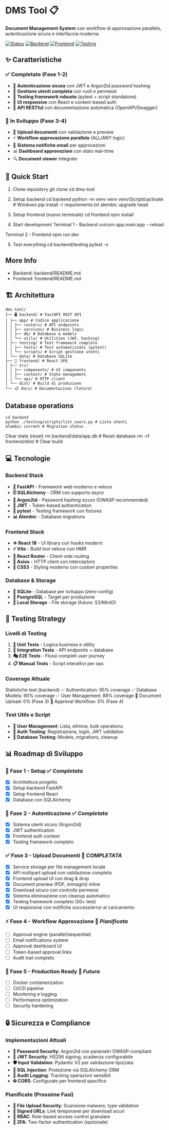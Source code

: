 # DMS Tool 📋

**Document Management System** con workflow di approvazione parallelo, autenticazione sicura e interfaccia moderna.

[![Status](https://img.shields.io/badge/Status-Phase%202%20Completed-success)](https://github.com/galiv04/dms-tool)
[![Backend](https://img.shields.io/badge/Backend-FastAPI-009688)](./backend/)
[![Frontend](https://img.shields.io/badge/Frontend-React-61DAFB)](./frontend/)
[![Testing](https://img.shields.io/badge/Testing-pytest-blue)](./backend/testing/)

## ✨ Caratteristiche

### ✅ **Completate (Fase 1-2)**
- 🔐 **Autenticazione sicura** con JWT e Argon2id password hashing
- 👥 **Gestione utenti completa** con ruoli e permessi
- 🧪 **Testing framework robusto** (pytest + script standalone)
- 📱 **UI responsive** con React e context-based auth
- 🔧 **API RESTful** con documentazione automatica (OpenAPI/Swagger)

### 🚧 **In Sviluppo (Fase 3-4)**
- 📄 **Upload documenti** con validazione e preview
- ⚡ **Workflow approvazione parallelo** (ALL/ANY logic)
- 📧 **Sistema notifiche email** per approvazioni
- 📊 **Dashboard approvazioni** con stato real-time
- 🔍 **Document viewer** integrato

## 🚀 Quick Start
1. Clone repository
    git clone <your-repo-url>
    cd dms-tool

2. Setup backend
    cd backend
    python -m venv venv
    venv\Scripts\activate # Windows
    pip install -r requirements.txt
    alembic upgrade head

3. Setup frontend (nuovo terminale)
    cd frontend
    npm install

4. Start development
Terminal 1 - Backend
    uvicorn app.main:app --reload

Terminal 2 - Frontend
    npm run dev

5. Test everything
    cd backend/testing
    pytest -v

## More Info
- Backend: backend/README.md
- Frontend: frontend/README.md

## 🏗️ Architettura

    dms-tool/
    ├── 🖥️ backend/ # FastAPI REST API
    │ ├── app/ # Codice applicazione
    │ │ ├── routers/ # API endpoints
    │ │ ├── services/ # Business logic
    │ │ ├── db/ # Database & models
    │ │ └── utils/ # Utilities (JWT, hashing)
    │ ├── testing/ # Test framework completo
    │ │ ├── tests/ # Test automatizzati (pytest)
    │ │ └── scripts/ # Script gestione utenti
    │ └── data/ # Database SQLite
    ├── 🎨 frontend/ # React SPA
    │ ├── src/
    │ │ ├── components/ # UI components
    │ │ ├── context/ # State management
    │ │ └── api/ # HTTP client
    │ └── dist/ # Build di produzione
    └── 📋 docs/ # Documentazione (futuro)

## Database operations
    cd backend
    python ./testing/scripts/list_users.py # Lista utenti
    alembic current # Migration status

Clear state (reset)
    rm backend/data/app.db # Reset database
    rm -rf frontend/dist/ # Clear build

## 💻 Tecnologie

### Backend Stack
- **🚀 FastAPI** - Framework web moderno e veloce
- **🗄️ SQLAlchemy** - ORM con supporto async
- **🔐 Argon2id** - Password hashing sicuro (OWASP recommended)
- **🔑 JWT** - Token-based authentication
- **🧪 pytest** - Testing framework con fixtures
- **📊 Alembic** - Database migrations

### Frontend Stack  
- **⚛️ React 18** - UI library con hooks moderni
- **⚡ Vite** - Build tool veloce con HMR
- **🚦 React Router** - Client-side routing
- **📡 Axios** - HTTP client con interceptors
- **🎨 CSS3** - Styling moderno con custom properties

### Database & Storage
- **📱 SQLite** - Database per sviluppo (zero-config)
- **🐘 PostgreSQL** - Target per produzione
- **💾 Local Storage** - File storage (futuro: S3/MinIO)

## 🧪 Testing Strategy

### Livelli di Testing
1. **🔬 Unit Tests** - Logica business e utility
2. **🧬 Integration Tests** - API endpoints + database  
3. **🎭 E2E Tests** - Flussi completi user journey
4. **📋 Manual Tests** - Script interattivi per ops

### Coverage Attuale
Statistiche test (backend)
✅ Authentication: 95% coverage
✅ Database Models: 90% coverage
✅ User Management: 88% coverage
🚧 Document Upload: 0% (Fase 3)
🚧 Approval Workflow: 0% (Fase 4)

### Test Utils e Script
- **👥 User Management**: Lista, elimina, bulk operations
- **🔐 Auth Testing**: Registrazione, login, JWT validation
- **💾 Database Testing**: Models, migrations, cleanup

## 📊 Roadmap di Sviluppo

### 📍 **Fase 1 - Setup** ✅ *Completata*
- [x] Architettura progetto
- [x] Setup backend FastAPI
- [x] Setup frontend React
- [x] Database con SQLAlchemy

### 🔐 **Fase 2 - Autenticazione** ✅ *Completata*  
- [x] Sistema utenti sicuro (Argon2id)
- [x] JWT authentication
- [x] Frontend auth context
- [x] Testing framework completo

### ✅ **Fase 3 - Upload Documenti** 🎉 *COMPLETATA*
- [x] Service storage per file management locale
- [x] API multipart upload con validazione completa  
- [x] Frontend upload UI con drag & drop
- [x] Document preview (PDF, immagini) inline
- [x] Download sicuro con controllo permessi
- [x] Sistema eliminazione con cleanup automatico
- [x] Testing framework completo (50+ test)
- [x] UI responsive con notifiche success/error al caricamento

### ⚡ **Fase 4 - Workflow Approvazione** 🔮 *Pianificata*
- [ ] Approval engine (parallel/sequential)
- [ ] Email notifications system  
- [ ] Approval dashboard UI
- [ ] Token-based approval links
- [ ] Audit trail completo

### 🚀 **Fase 5 - Production Ready** 🔮 *Futura*
- [ ] Docker containerization
- [ ] CI/CD pipeline  
- [ ] Monitoring e logging
- [ ] Performance optimization
- [ ] Security hardening

## 🔒 Sicurezza e Compliance

### Implementazioni Attuali
- **🔐 Password Security**: Argon2id con parametri OWASP-compliant
- **🔑 JWT Security**: HS256 signing, scadenza configurabile
- **🛡️ Input Validation**: Pydantic V2 per validazione tipizzata
- **🚫 SQL Injection**: Protezione via SQLAlchemy ORM
- **📝 Audit Logging**: Tracking operazioni sensibili
- **🌐 CORS**: Configurato per frontend specifico

### Pianificate (Prossime Fasi)
- **📄 File Upload Security**: Scansione malware, type validation
- **🔗 Signed URLs**: Link temporanei per download sicuri  
- **👤 RBAC**: Role-based access control granulare
- **🔐 2FA**: Two-factor authentication (opzionale)
